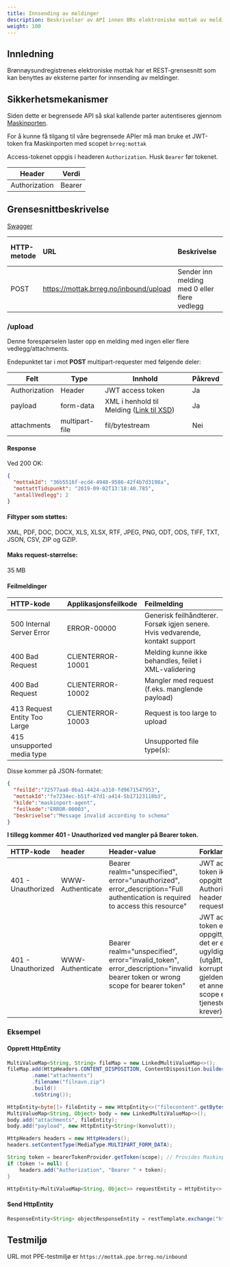 ```yaml
---
title: Innsending av meldinger
description: Beskrivelser av API innen BRs elektroniske mottak av meldinger
weight: 100
---
```


## Innledning

Brønnøysundregistrenes elektroniske mottak har et REST-grensesnitt som kan benyttes av eksterne parter for innsending av meldinger.

## Sikkerhetsmekanismer

Siden dette er begrensede API så skal kallende parter autentiseres gjennom [Maskinporten](https://docs.digdir.no/maskinporten_overordnet.html).

For å kunne få tilgang til våre begrensede APIer må man bruke et JWT-token fra Maskinporten med scopet `brreg:mottak`

Access-tokenet oppgis i headeren `Authorization`. 
Husk `Bearer` før tokenet.

| Header        | Verdi                       |
|---------------|-----------------------------|
| Authorization | Bearer <maskinporten-token> |

## Grensesnittbeskrivelse

[Swagger](https://mottak.brreg.no/inbound/swagger-ui/index.html)

| HTTP-metode | URL                                                   | Beskrivelse                                  | Sikret med jwt |
|:------------|:------------------------------------------------------|:---------------------------------------------|:---------------|
| POST        | https://mottak.brreg.no/inbound/upload                | Sender inn melding med 0 eller flere vedlegg | JA             |

### /upload

Denne forespørselen laster opp en melding med ingen eller flere vedlegg/attachments.

Endepunktet tar i mot **POST** multipart-requester med følgende deler:

| Felt          | Type           | Innhold                                                                                   | Påkrevd |
|---------------|----------------|-------------------------------------------------------------------------------------------|---------|
| Authorization | Header         | JWT access token                                                                          | Ja      |
| payload       | form-data      | XML i henhold til Melding ([Link til XSD](http://schema.brreg.no/postmottak/melding.xsd)) | Ja      |
| attachments   | multipart-file | fil/bytestream                                                                            | Nei     |

#### Response

Ved 200 OK:

```json
{
  "mottakId": "36b5516f-ecd4-4948-9586-42f4b7d3198a",
  "mottattTidspunkt": "2019-09-02T13:18:40.785",
  "antallVedlegg": 2
}
```
#### Filtyper som støttes:
XML, PDF, DOC, DOCX, XLS, XLSX, RTF, JPEG, PNG, ODT, ODS, TIFF, TXT, JSON, CSV, ZIP og GZIP.

#### Maks request-størrelse:
35 MB 

#### Feilmeldinger

| HTTP-kode                   | Applikasjonsfeilkode | Feilmelding                                                                   |
|:----------------------------|:---------------------|:------------------------------------------------------------------------------|
| 500 Internal Server Error   | ERROR-00000          | Generisk feilhåndterer. Forsøk igjen senere. Hvis vedvarende, kontakt support |
| 400 Bad Request             | CLIENTERROR-10001    | Melding kunne ikke behandles, feilet i XML-validering                         |
| 400 Bad Request             | CLIENTERROR-10002    | Mangler med request (f.eks. manglende payload)                                |
| 413 Request Entity Too Large| CLIENTERROR-10003    | Request is too large to upload                                                |
| 415 unsupported media type  |                      | Unsupported file type(s):                                                     |

Disse kommer på JSON-formatet:

```json
{
  "feilId":"72577aa8-0ba1-4424-a310-fd9671547953",
  "mottakId":"fe7234ec-b51f-47d1-a414-5b17123118b3",
  "kilde":"maskinport-agent",
  "feilkode":"ERROR-00003",
  "beskrivelse":"Message invalid according to schema"
}
```

**I tillegg kommer 401 - Unauthorized ved mangler på Bearer token.**

| HTTP-kode          | header           | Header-value                                                                                                                  | Forklaring                                                                                                                      |
|:-------------------|:-----------------|:------------------------------------------------------------------------------------------------------------------------------|:--------------------------------------------------------------------------------------------------------------------------------|
| 401 - Unauthorized | WWW-Authenticate | Bearer realm="unspecified", error="unauthorized", error_description="Full authentication is required to access this resource" | JWT access token ikke oppgitt i Authorization header i request.                                                                 |
| 401 - Unauthorized | WWW-Authenticate | Bearer realm="unspecified", error="invalid_token", error_description="invalid bearer token or wrong scope for bearer token"   | JWT access token er oppgitt, men det er enten ugyldig (utgått, korrupt eller gjeldende for et annet scope en tjenesten krever). |

### Eksempel 

#### Opprett HttpEntity

```java
MultiValueMap<String, String> fileMap = new LinkedMultiValueMap<>();
fileMap.add(HttpHeaders.CONTENT_DISPOSITION, ContentDisposition.builder("form-data")
        .name("attachments")
        .filename("filnavn.zip")
        .build()
        .toString());

HttpEntity<byte[]> fileEntity = new HttpEntity<>("filecontent".getBytes(), fileMap);
MultiValueMap<String, Object> body = new LinkedMultiValueMap<>();
body.add("attachments", fileEntity);
body.add("payload", new HttpEntity<String>(konvolutt));

HttpHeaders headers = new HttpHeaders();
headers.setContentType(MediaType.MULTIPART_FORM_DATA);

String token = bearerTokenProvider.getToken(scope); // Provides Maskinporten-token with correct scope
if (token != null) {
    headers.add("Authorization", "Bearer " + token);
}

HttpEntity<MultiValueMap<String, Object>> requestEntity = HttpEntity<>(body, headers);
```

#### Send HttpEntity

```java
ResponseEntity<String> objectResponseEntity = restTemplate.exchange("https://mottak.brreg.no/inbound/upload", HttpMethod.POST, requestEntity, String.class);
```

## Testmiljø

URL mot PPE-testmiljø er `https://mottak.ppe.brreg.no/inbound`
